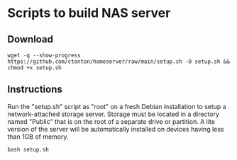 # Scripts to build NAS server
## Download
```shell
wget -q --show-progress https://github.com/ctonton/homeserver/raw/main/setup.sh -O setup.sh && chmod +x setup.sh
```
## Instructions
Run the "setup.sh" script as "root" on a fresh Debian installation to setup a network-attached storage server. Storage must be located in a directory named "Public" that is on the root of a separate drive or partition. A lite version of the server will be automatically installed on devices having less than 1GB of memory.
```shell
bash setup.sh
```
